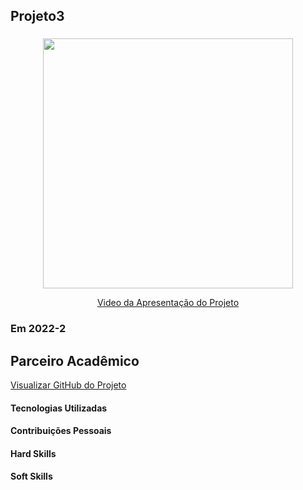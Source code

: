 ## Projeto3 



<div align=center>
 <h3></h3>
  <img src="" width=400 alt="" />
 
  <a href="">Video da Apresentação do Projeto</a>
</div>



### Em 2022-2


## Parceiro Acadêmico




[Visualizar GitHub do Projeto]()

#### Tecnologias Utilizadas



#### Contribuições Pessoais

#### Hard Skills


#### Soft Skills



